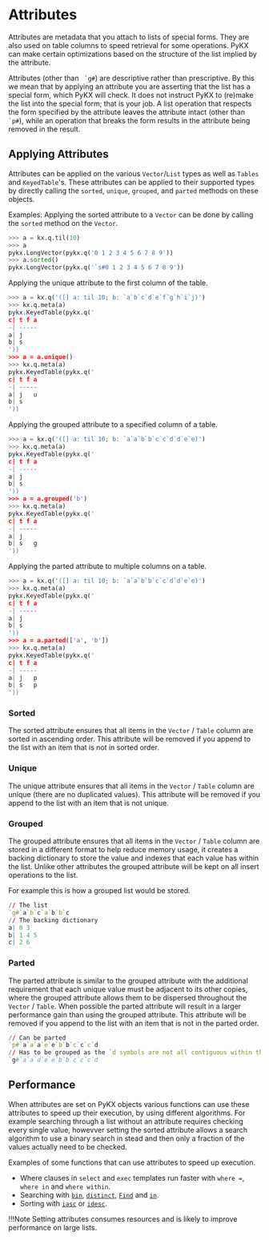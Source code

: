 # Attributes

Attributes are metadata that you attach to lists of special forms. They are also used on table
columns to speed retrieval for some operations. PyKX can make certain optimizations
based on the structure of the list implied by the attribute.

Attributes (other than `` `g#``) are descriptive rather than prescriptive. By this we mean that
by applying an attribute you are asserting that the list has a special form, which PyKX will check.
It does not instruct PyKX to (re)make the list into the special form; that is your job. A list
operation that respects the form specified by the attribute leaves the attribute intact
(other than `` `p#``), while an operation that breaks the form results in the attribute being
removed in the result.

## Applying Attributes

Attributes can be applied on the various `Vector`/`List` types as well as `Tables` and `KeyedTable`'s.
These attributes can be applied to their supported types by directly calling the `sorted`, `unique`,
`grouped`, and `parted` methods on these objects.

Examples: Applying the sorted attribute to a `Vector` can be done by calling the `sorted` method on
the `Vector`.

```Python
>>> a = kx.q.til(10)
>>> a
pykx.LongVector(pykx.q('0 1 2 3 4 5 6 7 8 9'))
>>> a.sorted()
pykx.LongVector(pykx.q('`s#0 1 2 3 4 5 6 7 8 9'))
```

Applying the unique attribute to the first column of the table.

```Python
>>> a = kx.q('([] a: til 10; b: `a`b`c`d`e`f`g`h`i`j)')
>>> kx.q.meta(a)
pykx.KeyedTable(pykx.q('
c| t f a
-| -----
a| j
b| s
'))
>>> a = a.unique()
>>> kx.q.meta(a)
pykx.KeyedTable(pykx.q('
c| t f a
-| -----
a| j   u
b| s
'))
```

Applying the grouped attribute to a specified column of a table.

```Python
>>> a = kx.q('([] a: til 10; b: `a`a`b`b`c`c`d`d`e`e)')
>>> kx.q.meta(a)
pykx.KeyedTable(pykx.q('
c| t f a
-| -----
a| j
b| s
'))
>>> a = a.grouped('b')
>>> kx.q.meta(a)
pykx.KeyedTable(pykx.q('
c| t f a
-| -----
a| j
b| s   g
'))
```

Applying the parted attribute to multiple columns on a table.

```Python
>>> a = kx.q('([] a: til 10; b: `a`a`b`b`c`c`d`d`e`e)')
>>> kx.q.meta(a)
pykx.KeyedTable(pykx.q('
c| t f a
-| -----
a| j
b| s
'))
>>> a = a.parted(['a', 'b'])
>>> kx.q.meta(a)
pykx.KeyedTable(pykx.q('
c| t f a
-| -----
a| j   p
b| s   p
'))
```

### Sorted

The sorted attribute ensures that all items in the `Vector` / `Table` column are sorted in ascending
order. This attribute will be removed if you append to the list with an item that is not in sorted
order.

### Unique

The unique attribute ensures that all items in the `Vector` / `Table` column are unique (there are
no duplicated values). This attribute will be removed if you append to the list with an item that
is not unique.

### Grouped

The grouped attribute ensures that all items in the `Vector` / `Table` column are stored in a
different format to help reduce memory usage, it creates a backing dictionary to store the value and
indexes that each value has within the list. Unlike other attributes the grouped attribute will be
kept on all insert operations to the list.

For example this is how a grouped list would be stored.

```q
// The list
`g#`a`b`c`a`b`b`c
// The backing dictionary
a| 0 3
b| 1 4 5
c| 2 6
```

### Parted

The parted attribute is similar to the grouped attribute with the additional requirement that each
unique value must be adjacent to its other copies, where the grouped attribute allows them to be
dispersed throughout the `Vector` / `Table`. When possible the parted attribute will result in a
larger performance gain than using the grouped attribute.
This attribute will be removed if you append to the list with an item that is not in the parted
order.

```q
// Can be parted
`p#`a`a`a`e`e`b`b`c`c`c`d
// Has to be grouped as the `d symbols are not all contiguous within the vector
`g#`a`a`d`e`e`b`b`c`c`c`d
```

## Performance

When attributes are set on PyKX objects various functions can use these attributes to speed up their
execution, by using different algorithms. For example searching through a list without an attribute
requires checking every single value, howevver setting the sorted attribute allows a search algorithm
to use a binary search in stead and then only a fraction of the values actually need to be checked.

Examples of some functions that can use attributes to speed up execution.

- Where clauses in `select` and `exec` templates run faster with `where =`, `where in` and `where within`.
- Searching with [`bin`](../../api/pykx-execution/q.md#bin), [`distinct`](../../api/pykx-execution/q.md#distinct),
    [`Find`](https://code.kx.com/q/ref/find/) and [`in`](https://code.kx.com/q/ref/in/).
- Sorting with [`iasc`](../../api/pykx-execution/q.md#iasc) or [`idesc`](../../api/pykx-execution/q.md#idesc).

!!!Note
    Setting attributes consumes resources and is likely to improve performance on large lists.
